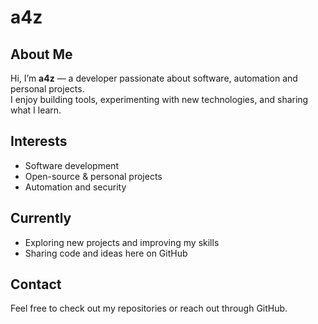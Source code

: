 # a4z

## About Me
Hi, I’m **a4z** — a developer passionate about software, automation and personal projects.  
I enjoy building tools, experimenting with new technologies, and sharing what I learn.

## Interests
- Software development  
- Open-source & personal projects  
- Automation and security  

## Currently
- Exploring new projects and improving my skills  
- Sharing code and ideas here on GitHub  

## Contact
Feel free to check out my repositories or reach out through GitHub.  
